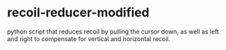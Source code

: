 # recoil-reducer-modified
python script that reduces recoil by pulling the cursor down, as well as left and  right to compensate for vertical and horizontal recoil.
